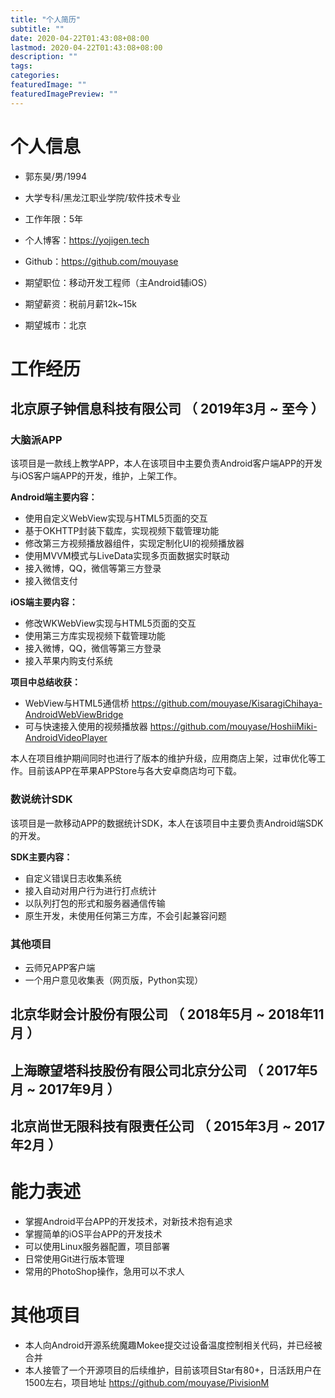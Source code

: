 ```yaml
---
title: "个人简历"
subtitle: ""
date: 2020-04-22T01:43:08+08:00
lastmod: 2020-04-22T01:43:08+08:00
description: ""
tags: 
categories: 
featuredImage: ""
featuredImagePreview: ""
---
```


# 个人信息

 - 郭东昊/男/1994
 - 大学专科/黑龙江职业学院/软件技术专业 
 - 工作年限：5年
 - 个人博客：https://yojigen.tech
 - Github：https://github.com/mouyase

 - 期望职位：移动开发工程师（主Android辅iOS）
 - 期望薪资：税前月薪12k~15k
 - 期望城市：北京


# 工作经历
## 北京原子钟信息科技有限公司 （ 2019年3月 ~ 至今 ）

### 大脑派APP 
该项目是一款线上教学APP，本人在该项目中主要负责Android客户端APP的开发与iOS客户端APP的开发，维护，上架工作。

**Android端主要内容：**

- 使用自定义WebView实现与HTML5页面的交互
- 基于OKHTTP封装下载库，实现视频下载管理功能
- 修改第三方视频播放器组件，实现定制化UI的视频播放器
- 使用MVVM模式与LiveData实现多页面数据实时联动
- 接入微博，QQ，微信等第三方登录
- 接入微信支付

**iOS端主要内容：**

- 修改WKWebView实现与HTML5页面的交互
- 使用第三方库实现视频下载管理功能
- 接入微博，QQ，微信等第三方登录
- 接入苹果内购支付系统

**项目中总结收获：**

- WebView与HTML5通信桥 https://github.com/mouyase/KisaragiChihaya-AndroidWebViewBridge
- 可与快速接入使用的视频播放器 https://github.com/mouyase/HoshiiMiki-AndroidVideoPlayer

本人在项目维护期间同时也进行了版本的维护升级，应用商店上架，过审优化等工作。目前该APP在苹果APPStore与各大安卓商店均可下载。

### 数说统计SDK 

该项目是一款移动APP的数据统计SDK，本人在该项目中主要负责Android端SDK的开发。

**SDK主要内容：**

- 自定义错误日志收集系统
- 接入自动对用户行为进行打点统计
- 以队列打包的形式和服务器通信传输
- 原生开发，未使用任何第三方库，不会引起兼容问题

### 其他项目

 - 云师兄APP客户端
 - 一个用户意见收集表（网页版，Python实现）

## 北京华财会计股份有限公司 （ 2018年5月 ~ 2018年11月 ）
## 上海瞭望塔科技股份有限公司北京分公司 （ 2017年5月 ~ 2017年9月 ）
## 北京尚世无限科技有限责任公司 （ 2015年3月 ~ 2017年2月 ）

# 能力表述

- 掌握Android平台APP的开发技术，对新技术抱有追求
- 掌握简单的iOS平台APP的开发技术
- 可以使用Linux服务器配置，项目部署
- 日常使用Git进行版本管理
- 常用的PhotoShop操作，急用可以不求人

# 其他项目

- 本人向Android开源系统魔趣Mokee提交过设备温度控制相关代码，并已经被合并
- 本人接管了一个开源项目的后续维护，目前该项目Star有80+，日活跃用户在1500左右，项目地址 https://github.com/mouyase/PivisionM